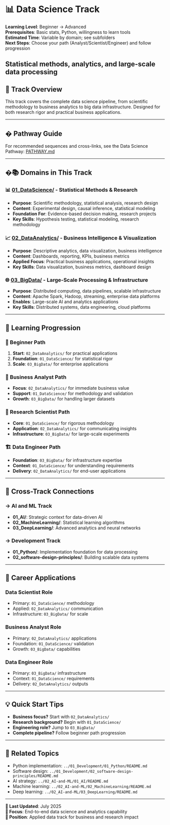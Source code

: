 # 📊 Data Science Track

**Learning Level**: Beginner → Advanced  
**Prerequisites**: Basic stats, Python, willingness to learn tools  
**Estimated Time**: Variable by domain; see subfolders  
**Next Steps**: Choose your path (Analyst/Scientist/Engineer) and follow progression

## Statistical methods, analytics, and large-scale data processing

## 🎯 Track Overview

This track covers the complete data science pipeline, from scientific methodology to business analytics to big data infrastructure. Designed for both research rigor and practical business applications.

---

## �️ Pathway Guide

For recommended sequences and cross-links, see the Data Science Pathway: [PATHWAY.md](PATHWAY.md)

---

## �📚 Domains in This Track

### **📊 [01_DataScience/](01_DataScience/)** - Statistical Methods & Research

- **Purpose**: Scientific methodology, statistical analysis, research design
- **Content**: Experimental design, causal inference, statistical modeling
- **Foundation For**: Evidence-based decision making, research projects
- **Key Skills**: Hypothesis testing, statistical modeling, research methodology

### **📈 [02_DataAnalytics/](02_DataAnalytics/)** - Business Intelligence & Visualization

- **Purpose**: Descriptive analytics, data visualization, business intelligence
- **Content**: Dashboards, reporting, KPIs, business metrics
- **Applied Focus**: Practical business applications, operational insights
- **Key Skills**: Data visualization, business metrics, dashboard design

### **🌐 [03_BigData/](03_BigData/)** - Large-Scale Processing & Infrastructure

- **Purpose**: Distributed computing, data pipelines, scalable infrastructure
- **Content**: Apache Spark, Hadoop, streaming, enterprise data platforms
- **Enables**: Large-scale AI and analytics applications
- **Key Skills**: Distributed systems, data engineering, cloud platforms

---

## 🚀 Learning Progression

### **🔰 Beginner Path**

1. **Start**: `02_DataAnalytics/` for practical applications
2. **Foundation**: `01_DataScience/` for statistical rigor
3. **Scale**: `03_BigData/` for enterprise applications

### **🎯 Business Analyst Path**

- **Focus**: `02_DataAnalytics/` for immediate business value
- **Support**: `01_DataScience/` for methodology and validation
- **Growth**: `03_BigData/` for handling larger datasets

### **🧪 Research Scientist Path**

- **Core**: `01_DataScience/` for rigorous methodology
- **Application**: `02_DataAnalytics/` for communicating insights
- **Infrastructure**: `03_BigData/` for large-scale experiments

### **🏗️ Data Engineer Path**

- **Foundation**: `03_BigData/` for infrastructure expertise
- **Context**: `01_DataScience/` for understanding requirements
- **Delivery**: `02_DataAnalytics/` for end-user applications

---

## 🔗 Cross-Track Connections

### **→ AI and ML Track**

- **01_AI/**: Strategic context for data-driven AI
- **02_MachineLearning/**: Statistical learning algorithms
- **03_DeepLearning/**: Advanced analytics and neural networks

### **→ Development Track**

- **01_Python/**: Implementation foundation for data processing
- **02_software-design-principles/**: Building scalable data systems

---

## 💼 Career Applications

### **Data Scientist Role**

- Primary: `01_DataScience/` methodology
- Applied: `02_DataAnalytics/` communication
- Infrastructure: `03_BigData/` for scale

### **Business Analyst Role**

- Primary: `02_DataAnalytics/` applications
- Foundation: `01_DataScience/` validation
- Growth: `03_BigData/` capabilities

### **Data Engineer Role**

- Primary: `03_BigData/` infrastructure
- Context: `01_DataScience/` requirements
- Delivery: `02_DataAnalytics/` outputs

---

## 💡 Quick Start Tips

- **Business focus?** Start with `02_DataAnalytics/`
- **Research background?** Begin with `01_DataScience/`
- **Engineering role?** Jump to `03_BigData/`
- **Complete pipeline?** Follow beginner path progression

---

## 🔗 Related Topics

- Python implementation: `../01_Development/01_Python/README.md`
- Software design: `../01_Development/02_software-design-principles/README.md`
- AI strategy: `../02_AI-and-ML/01_AI/README.md`
- Machine learning: `../02_AI-and-ML/02_MachineLearning/README.md`
- Deep learning: `../02_AI-and-ML/03_DeepLearning/README.md`

---

**📅 Last Updated**: July 2025  
**🎯 Focus**: End-to-end data science and analytics capability  
**📍 Position**: Applied data track for business and research impact
